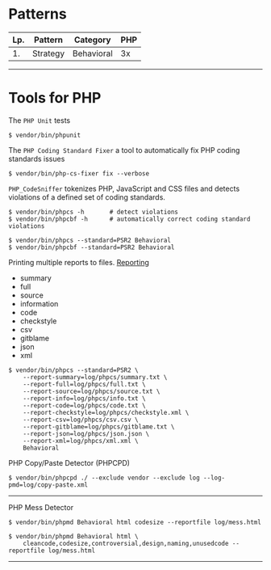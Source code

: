 # Patterns

| Lp. | Pattern | Category | PHP |
| --- | ------- | -------- | --- |
| 1. | Strategy | Behavioral | 3x |

---

# Tools for PHP

The `PHP Unit` tests
```
$ vendor/bin/phpunit
```

The `PHP Coding Standard Fixer` a tool to automatically fix PHP coding standards issues
```
$ vendor/bin/php-cs-fixer fix --verbose 
```

`PHP_CodeSniffer` tokenizes PHP, JavaScript and CSS files
and detects violations of a defined set of coding standards.
``` 
$ vendor/bin/phpcs -h       # detect violations
$ vendor/bin/phpcbf -h      # automatically correct coding standard violations

$ vendor/bin/phpcs --standard=PSR2 Behavioral
$ vendor/bin/phpcbf --standard=PSR2 Behavioral
```

Printing multiple reports to files.
[Reporting](https://github.com/squizlabs/PHP_CodeSniffer/wiki/Reporting)

- summary
- full
- source
- information
- code
- checkstyle
- csv
- gitblame
- json
- xml

```
$ vendor/bin/phpcs --standard=PSR2 \
    --report-summary=log/phpcs/summary.txt \
    --report-full=log/phpcs/full.txt \
    --report-source=log/phpcs/source.txt \
    --report-info=log/phpcs/info.txt \
    --report-code=log/phpcs/code.txt \
    --report-checkstyle=log/phpcs/checkstyle.xml \
    --report-csv=log/phpcs/csv.csv \
    --report-gitblame=log/phpcs/gitblame.txt \
    --report-json=log/phpcs/json.json \
    --report-xml=log/phpcs/xml.xml \
    Behavioral

```

PHP Copy/Paste Detector (PHPCPD)

```
$ vendor/bin/phpcpd ./ --exclude vendor --exclude log --log-pmd=log/copy-paste.xml 
```

---

PHP Mess Detector
```
$ vendor/bin/phpmd Behavioral html codesize --reportfile log/mess.html

$ vendor/bin/phpmd Behavioral html \
    cleancode,codesize,controversial,design,naming,unusedcode --reportfile log/mess.html 
```




---
